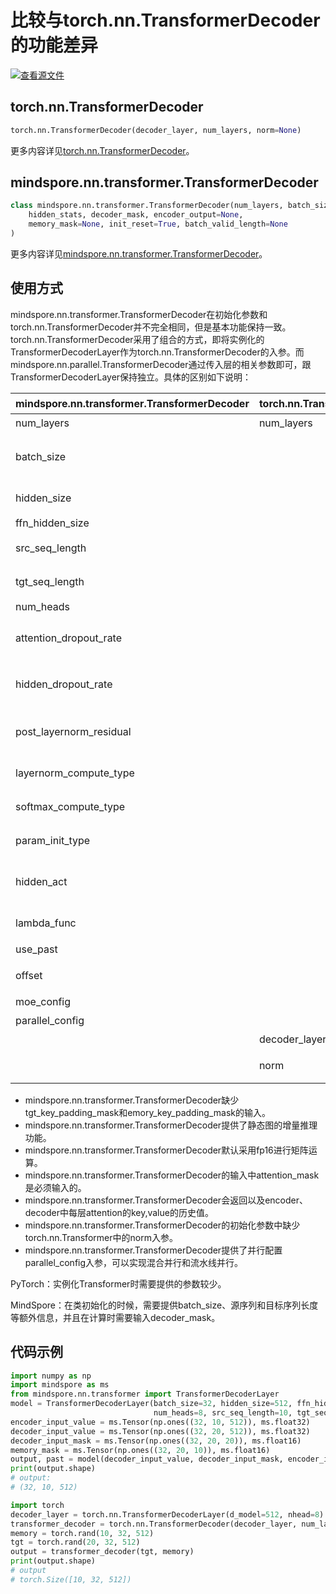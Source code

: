 # 比较与torch.nn.TransformerDecoder的功能差异

[![查看源文件](https://mindspore-website.obs.cn-north-4.myhuaweicloud.com/website-images/r1.8/resource/_static/logo_source.png)](https://gitee.com/mindspore/docs/blob/r1.8/docs/mindspore/source_zh_cn/note/api_mapping/pytorch_diff/TransformerDecoder.md)

## torch.nn.TransformerDecoder

```python
torch.nn.TransformerDecoder(decoder_layer, num_layers, norm=None)
```

更多内容详见[torch.nn.TransformerDecoder](https://pytorch.org/docs/1.5.0/nn.html#torch.nn.TransformerDecoder)。

## mindspore.nn.transformer.TransformerDecoder

```python
class mindspore.nn.transformer.TransformerDecoder(num_layers, batch_size, hidden_size, ffn_hidden_size, src_seq_length, tgt_seq_length, num_heads, attention_dropout_rate=0.1, hidden_dropout_rate=0.1, post_layernorm_residual=False, layernorm_compute_type=mstype.float32, softmax_compute_type=mstype.float32, param_init_type=mstype.float32, hidden_act="gelu", lambda_func=None, use_past=False, offset=0, moe_config=default_moe_config, parallel_config=default_transformer_config)(
    hidden_stats, decoder_mask, encoder_output=None,
    memory_mask=None, init_reset=True, batch_valid_length=None
)
```

更多内容详见[mindspore.nn.transformer.TransformerDecoder](https://www.mindspore.cn/docs/zh-CN/r1.8/api_python/mindspore.nn.transformer.html#mindspore.nn.transformer.TransformerDecoder)。

## 使用方式

mindspore.nn.transformer.TransformerDecoder在初始化参数和torch.nn.TransformerDecoder并不完全相同，但是基本功能保持一致。torch.nn.TransformerDecoder采用了组合的方式，即将实例化的TransformerDecoderLayer作为torch.nn.TransformerDecoder的入参。而mindspore.nn.parallel.TransformerDecoder通过传入层的相关参数即可，跟TransformerDecoderLayer保持独立。具体的区别如下说明：

| mindspore.nn.transformer.TransformerDecoder | torch.nn.TransformerDecoder | 说明                                                      |
| ---------------------------------------- | --------------------------- | --------------------------------------------------------- |
| num_layers                               | num_layers                  | 含义相同。                                                |
| batch_size                               |                             | MindSpore需要传入额外的batch size以作校验和增量推理使用。 |
| hidden_size                              |                             | 参数名称不一致，含义相同。                                |
| ffn_hidden_size                          |                             |                                                           |
| src_seq_length                           |                             | encoder输入序列长度。                                     |
| tgt_seq_length                           |                             | decoder输入序列长度。                                     |
| num_heads                                |                             |                                                           |
| attention_dropout_rate                   |                             | attention_dropout_rate表示在softmax处的dropout。          |
| hidden_dropout_rate                      |                             | hidden_dropout_rate表示在隐藏层处的dropout。              |
| post_layernorm_residual                  |                             | MindSpore的该参数表示残差相加时对输入是否应用layernorm。  |
| layernorm_compute_type                   |                             | 控制layernorm的计算类型。                                 |
| softmax_compute_type                     |                             | 控制attention中softmax的计算类型。                        |
| param_init_type                          |                             | 控制参数初始化的类型。                                    |
| hidden_act                               |                             | 激活层的类型，含义相同。MindSpore仅支持字符串。           |
| lambda_func                              |                             | 控制并行的相关配置，详见API文档。                         |
| use_past                                 |                             | 是否使用增量推理。                                        |
| offset                                   |                             | encoder用来计算fusion标记的初始值。                       |
| moe_config                               |                             | MoE并行的配置参数。                                       |
| parallel_config                          |                             | 并行设置的配置参数。                                      |
|                                          | decoder_layer               | decoder的实例化参数                                       |
|                                          | norm                        | 在decoder的输出是否应用传入的norm cell。                  |

- mindspore.nn.transformer.TransformerDecoder缺少tgt_key_padding_mask和emory_key_padding_mask的输入。
- mindspore.nn.transformer.TransformerDecoder提供了静态图的增量推理功能。
- mindspore.nn.transformer.TransformerDecoder默认采用fp16进行矩阵运算。
- mindspore.nn.transformer.TransformerDecoder的输入中attention_mask是必须输入的。
- mindspore.nn.transformer.TransformerDecoder会返回以及encoder、decoder中每层attention的key,value的历史值。
- mindspore.nn.transformer.TransformerDecoder的初始化参数中缺少torch.nn.Transformer中的norm入参。
- mindspore.nn.transformer.TransformerDecoder提供了并行配置parallel_config入参，可以实现混合并行和流水线并行。

PyTorch：实例化Transformer时需要提供的参数较少。

MindSpore：在类初始化的时候，需要提供batch_size、源序列和目标序列长度等额外信息，并且在计算时需要输入decoder_mask。

## 代码示例

```python
import numpy as np
import mindspore as ms
from mindspore.nn.transformer import TransformerDecoderLayer
model = TransformerDecoderLayer(batch_size=32, hidden_size=512, ffn_hidden_size=2048,
                                num_heads=8, src_seq_length=10, tgt_seq_length=20)
encoder_input_value = ms.Tensor(np.ones((32, 10, 512)), ms.float32)
decoder_input_value = ms.Tensor(np.ones((32, 20, 512)), ms.float32)
decoder_input_mask = ms.Tensor(np.ones((32, 20, 20)), ms.float16)
memory_mask = ms.Tensor(np.ones((32, 20, 10)), ms.float16)
output, past = model(decoder_input_value, decoder_input_mask, encoder_input_value, memory_mask)
print(output.shape)
# output:
# (32, 10, 512)

import torch
decoder_layer = torch.nn.TransformerDecoderLayer(d_model=512, nhead=8)
transformer_decoder = torch.nn.TransformerDecoder(decoder_layer, num_layers=2)
memory = torch.rand(10, 32, 512)
tgt = torch.rand(20, 32, 512)
output = transformer_decoder(tgt, memory)
print(output.shape)
# output
# torch.Size([10, 32, 512])
```